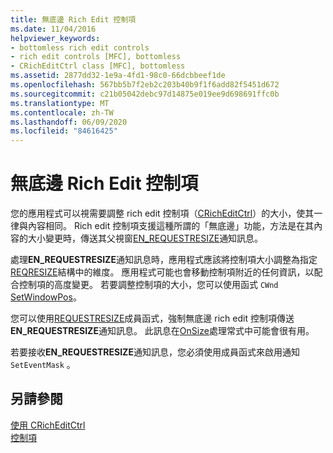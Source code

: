 ```yaml
---
title: 無底邊 Rich Edit 控制項
ms.date: 11/04/2016
helpviewer_keywords:
- bottomless rich edit controls
- rich edit controls [MFC], bottomless
- CRichEditCtrl class [MFC], bottomless
ms.assetid: 2877dd32-1e9a-4fd1-98c0-66dcbbeef1de
ms.openlocfilehash: 567bb5b7f2eb2c203b40b9f1f6add82f5451d672
ms.sourcegitcommit: c21b05042debc97d14875e019ee9d698691ffc0b
ms.translationtype: MT
ms.contentlocale: zh-TW
ms.lasthandoff: 06/09/2020
ms.locfileid: "84616425"
---
```

# <a name="bottomless-rich-edit-controls"></a>無底邊 Rich Edit 控制項

您的應用程式可以視需要調整 rich edit 控制項（[CRichEditCtrl](reference/cricheditctrl-class.md)）的大小，使其一律與內容相同。 Rich edit 控制項支援這種所謂的「無底邊」功能，方法是在其內容的大小變更時，傳送其父視窗[EN_REQUESTRESIZE](/windows/win32/Controls/en-requestresize)通知訊息。

處理**EN_REQUESTRESIZE**通知訊息時，應用程式應該將控制項大小調整為指定[REQRESIZE](/windows/win32/api/richedit/ns-richedit-reqresize)結構中的維度。 應用程式可能也會移動控制項附近的任何資訊，以配合控制項的高度變更。 若要調整控制項的大小，您可以使用函式 `CWnd` [SetWindowPos](reference/cwnd-class.md#setwindowpos)。

您可以使用[REQUESTRESIZE](reference/cricheditctrl-class.md#requestresize)成員函式，強制無底邊 rich edit 控制項傳送**EN_REQUESTRESIZE**通知訊息。 此訊息在[OnSize](reference/cwnd-class.md#onsize)處理常式中可能會很有用。

若要接收**EN_REQUESTRESIZE**通知訊息，您必須使用成員函式來啟用通知 `SetEventMask` 。

## <a name="see-also"></a>另請參閱

[使用 CRichEditCtrl](using-cricheditctrl.md)<br/>
[控制項](controls-mfc.md)
